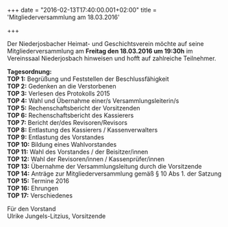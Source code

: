 +++
date = "2016-02-13T17:40:00.001+02:00"
title = 'Mitgliederversammlung am 18.03.2016'


+++

Der Niederjosbacher Heimat- und Geschichtsverein möchte auf seine Mitgliederversammlung
am **Freitag den 18.03.2016 um 19:30h** im Vereinssaal Niederjosbach hinweisen und hofft auf zahlreiche
Teilnehmer.

**Tagesordnung:**  
**TOP  1:** Begrüßung und Feststellen der Beschlussfähigkeit  
**TOP  2:** Gedenken an die Verstorbenen  
**TOP  3:** Verlesen des Protokolls 2015  
**TOP  4:** Wahl und Übernahme einer/s Versammlungsleiterin/s  
**TOP  5:** Rechenschaftsbericht der Vorsitzenden  
**TOP  6:** Rechenschaftsbericht des Kassierers  
**TOP  7:** Bericht der/des Revisoren/Revisors  
**TOP  8:** Entlastung des Kassierers / Kassenverwalters  
**TOP  9:** Entlastung des Vorstandes  
**TOP 10:** Bildung eines Wahlvorstandes  
**TOP 11:** Wahl des Vorstandes / der Beisitzer/innen  
**TOP 12:** Wahl der Revisoren/innen / Kassenprüfer/innen  
**TOP 13:** Übernahme der Versammlungsleitung durch die Vorsitzende  
**TOP 14:** Anträge zur Mitgliederversammlung gemäß § 10 Abs 1. der Satzung  
**TOP 15:** Termine 2016  
**TOP 16:** Ehrungen  
**TOP 17:** Verschiedenes  

Für den Vorstand  
Ulrike Jungels-Litzius, Vorsitzende

      